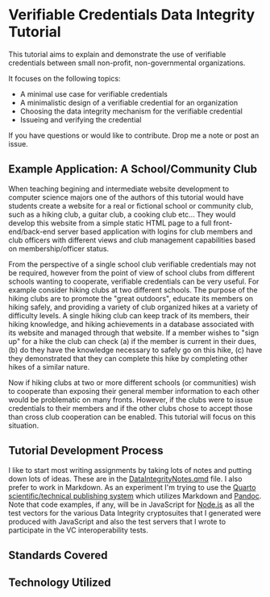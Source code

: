 # Verifiable Credentials Data Integrity Tutorial

This tutorial aims to explain and demonstrate the use of verifiable credentials between small non-profit, non-governmental organizations.

It focuses on the following topics:

* A minimal use case for verifiable credentials
* A minimalistic design of a verifiable credential for an organization
* Choosing the data integrity mechanism for the verifiable credential
* Issueing and verifying the credential

If you have questions or would like to contribute. Drop me a note or post an issue.

## Example Application: A School/Community Club

When teaching begining and intermediate website development to computer science majors one of the authors of this tutorial would have students create a website for a real or fictional school or community club, such as a hiking club, a guitar club, a cooking club etc... They would develop this website from a simple static HTML page to a full front-end/back-end server based application with logins for club members and club officers with different views and club management capabilities based on membership/officer status.

From the perspective of a single school club verifiable credentials may not be required, however from the point of view of school clubs from different schools wanting to cooperate, verifiable credentials can be very useful. For example consider hiking clubs at two different schools. The purpose of the hiking clubs are to promote the "great outdoors", educate its members on hiking safely, and providing a variety of club organized hikes at a variety of difficulty levels. A single hiking club can keep track of its members, their hiking knowledge, and hiking achievements in a database associated with its website and managed through that website. If a member wishes to "sign up" for a hike the club can check (a) if the member is current in their dues, (b) do they have the knowledge necessary to safely go on this hike, (c) have they demonstrated that they can complete this hike by completing other hikes of a similar nature.

Now if hiking clubs at two or more different schools (or communities) wish to cooperate than exposing their general member information to each other would be problematic on many fronts. However, if the clubs were to issue credentials to their members and if the other clubs chose to accept those than cross club cooperation can be enabled. This tutorial will focus on this situation.

## Tutorial Development Process

I like to start most writing assignments by taking lots of notes and putting down lots of ideas. These are in the [DataIntegrityNotes.qmd](DataIntegrityNotes.qmd) file. I also prefer to work in Markdown. As an experiment I'm trying to use the [Quarto scientific/technical publishing system](https://quarto.org/) which utilizes Markdown and [Pandoc](https://pandoc.org/). Note that code examples, if any, will be in JavaScript for [Node.js](https://nodejs.org/en) as all the test vectors for the various Data Integrity cryptosuites that I generated were produced with JavaScript and also the test servers that I wrote to participate in the VC interoperability tests.

## Standards Covered



## Technology Utilized